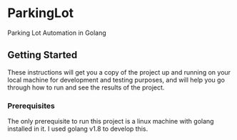 # ParkingLot
Parking Lot Automation in Golang

## Getting Started

These instructions will get you a copy of the project up and running on your local machine for development and testing purposes, and will help you go through how to run and see the results of the project.

### Prerequisites

The only prerequisite to run this project is a linux machine with golang installed in it. I used golang v1.8 to develop this.
